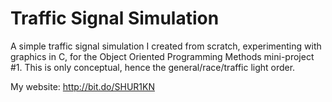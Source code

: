 # Traffic Signal Simulation

A simple traffic signal simulation I created from scratch, experimenting with graphics in C, for the Object Oriented Programming Methods mini-project #1. This is only conceptual, hence the general/race/traffic light order.

My website: http://bit.do/SHUR1KN